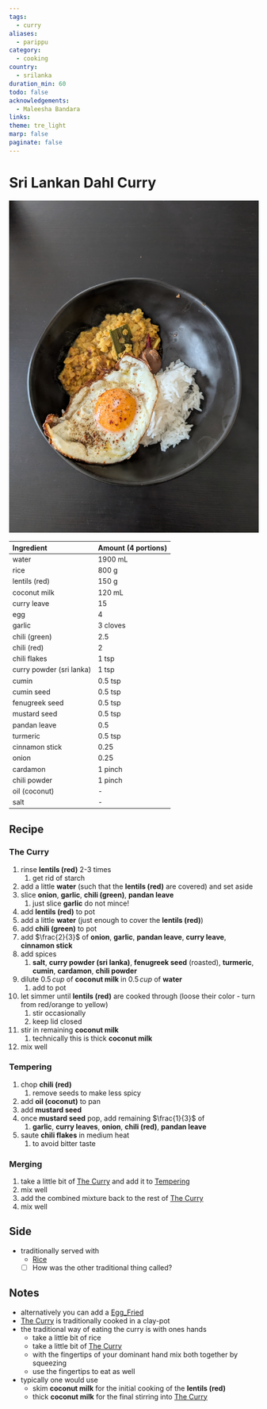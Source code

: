 ```yaml
---
tags:
  - curry
aliases:
  - parippu
category:
  - cooking
country:
  - srilanka
duration_min: 60
todo: false
acknowledgements:
  - Maleesha Bandara
links: 
theme: tre_light
marp: false
paginate: false
---
```



# Sri Lankan Dahl Curry
![300](../gfx/PXL_20250608_041626270.jpg)

|Ingredient|Amount (4 portions)|
| :- | :- |
|water|1900 mL|
|rice|800 g|
|lentils (red)|150 g|
|coconut milk|120 mL|
|curry leave|15|
|egg|4|
|garlic|3 cloves|
|chili (green)|2.5|
|chili (red)|2|
|chili flakes|1 tsp|
|curry powder (sri lanka)|1 tsp|
|cumin|0.5 tsp|
|cumin seed|0.5 tsp|
|fenugreek seed|0.5 tsp|
|mustard seed|0.5 tsp|
|pandan leave|0.5|
|turmeric|0.5 tsp|
|cinnamon stick|0.25|
|onion|0.25|
|cardamon|1 pinch|
|chili powder|1 pinch|
|oil (coconut)|-|
|salt|-|

## Recipe

### The Curry
1. rinse **lentils (red)** 2-3 times
	1. get rid of starch
2. add a little **water** (such that the **lentils (red)** are covered) and set aside
3. slice **onion**, **garlic**, **chili (green)**, **pandan leave**
	1. just slice **garlic** do not mince!
4. add **lentils (red)** to pot
5. add a little **water** (just enough to cover the **lentils (red)**)
6. add **chili (green)** to pot
7. add $\frac{2}{3}$ of **onion**,  **garlic**, **pandan leave**, **curry leave**, **cinnamon stick**
8. add spices
	1. **salt**, **curry powder (sri lanka)**, **fenugreek seed** (roasted), **turmeric**, **cumin**, **cardamon**, **chili powder**
9. dilute $0.5\,cup$ of **coconut milk** in $0.5\,cup$ of **water**
	1. add to pot 
10. let simmer until **lentils (red)** are cooked through (loose their color - turn from red/orange to yellow)
	1. stir occasionally
	2. keep lid closed
11. stir in remaining **coconut milk**
	1. technically this is thick **coconut milk**
12. mix well

### Tempering
1. chop **chili (red)**
	1. remove seeds to make less spicy
2. add **oil (coconut)** to pan
3. add **mustard seed**
4. once **mustard seed** pop, add remaining $\frac{1}{3}$ of
	1. **garlic**, **curry leaves**, **onion**, **chili (red)**, **pandan leave**
5. saute **chili flakes** in medium heat
	1. to avoid bitter taste

### Merging
1. take a little bit of [The Curry](#The%20Curry) and add it to [Tempering](#Tempering)
2. mix well
3. add the combined mixture back to the rest of [The Curry](#The%20Curry)
4. mix well

## Side
* traditionally served with
	* [Rice](Rice.md)
	- [ ] How was the other traditional thing called? 

## Notes
* alternatively you can add a [Egg_Fried](Egg_Fried.md)
* [The Curry](#The%20Curry) is traditionally cooked in a clay-pot
* the traditional way of eating the curry is with ones hands
	* take a little bit of rice
	* take a little bit of [The Curry](#The%20Curry)
	* with the fingertips of your dominant hand mix both together by squeezing
	* use the fingertips to eat as well
* typically one would use
	* skim **coconut milk** for the initial cooking of the **lentils (red)**
	* thick **coconut milk** for the final stirring into [The Curry](#The%20Curry)
